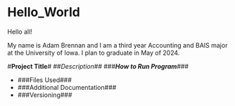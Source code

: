 # Hello_World

Hello all!

My name is Adam Brennan and I am a third year Accounting and BAIS major at the University of Iowa.
I plan to graduate in May of 2024.

#**Project Title**#
##*Description*##
###***How to Run Program***###
- ###Files Used###
- ###Additional Documentation###
- ###Versioning###
